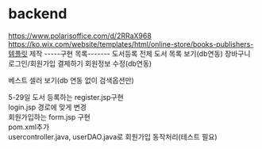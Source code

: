 # backend
https://www.polarisoffice.com/d/2RRaX968
https://ko.wix.com/website/templates/html/online-store/books-publishers-템플릿 제작
      -----구현 목록-------
도서등록
전체 도서 목록 보기(db연동)
장바구니
로그인/회원가입
결제하기
회원정보 수정(db연동)

베스트 셀러 보기(db 연동 없이 검색옵션만)

5-29일
도서 등록하는 register.jsp구현<br>
login.jsp 경로에 맞게 변경<br>
회원가입하는 form.jsp 구현<br>
pom.xml추가<br>
usercontroller.java, userDAO.java로 회원가입 동작처리(테스트 필요)
